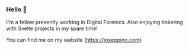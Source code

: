 ### Hello 👋

I'm a fellow presently working in Digital Forenics. Also enjoying tinkering with Svelte projects in my spare time!

You can find me on my website (https://joseppino.com)
